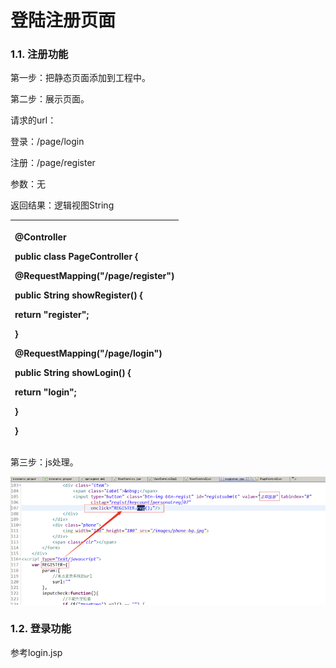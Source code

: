 # 登陆注册页面

### 1.1. 注册功能

第一步：把静态页面添加到工程中。

第二步：展示页面。

请求的url：

登录：/page/login

注册：/page/register

参数：无

返回结果：逻辑视图String

<table>
  <thead>
    <tr>
      <th style="text-align:left">
        <p>@Controller</p>
        <p><b>public</b>  <b>class</b> PageController {</p>
        <p>@RequestMapping("/page/register")</p>
        <p> <b>public</b> String showRegister() {</p>
        <p> <b>return</b> "register";</p>
        <p>}</p>
        <p>@RequestMapping("/page/login")</p>
        <p> <b>public</b> String showLogin() {</p>
        <p> <b>return</b> "login";</p>
        <p>}</p>
        <p>}</p>
      </th>
    </tr>
  </thead>
  <tbody></tbody>
</table>第三步：js处理。

![](../../.gitbook/assets/image%20%28268%29.png)

### 1.2. 登录功能

参考login.jsp

